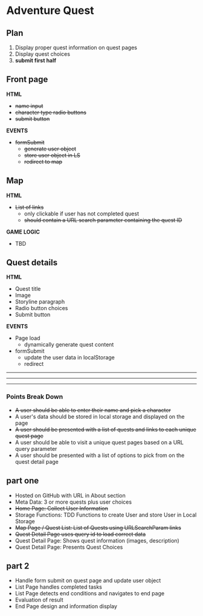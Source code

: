# Adventure Quest
## Plan
1. Display proper quest information on quest pages
2. Display quest choices
3. **submit first half**


## Front page
**HTML**
* ~~name input~~
* ~~character type radio buttons~~
* ~~submit button~~

**EVENTS**
* ~~formSubmit~~
    * ~~generate user object~~
    * ~~store user object in LS~~
    * ~~redirect to map~~

## Map
**HTML**
* ~~List of links~~
    * only clickable if user has not completed quest
    * ~~should contain a URL search parameter containing the quest ID~~

**GAME LOGIC**
* TBD

## Quest details
**HTML**
* Quest title
* Image
* Storyline paragraph
* Radio button choices
* Submit button

**EVENTS**
* Page load
    * dynamically generate quest content
* formSubmit
    * update the user data in localStorage
    * redirect

---
---
---

### Points Break Down
* ~~A user should be able to enter their name and pick a character~~
* A user's data should be stored in local storage and displayed on the page
* ~~A user should be presented with a list of quests and links to each unique quest page~~
* A user should be able to visit a unique quest pages based on a URL query parameter
* A user should be presented with a list of options to pick from on the quest detail page

## part one
* Hosted on GitHub with URL in About section
* Meta Data: 3 or more quests plus user choices
* ~~Home Page: Collect User Information~~
* Storage Functions: TDD Functions to create User and store User in Local Storage
* ~~Map Page / Quest List: List of Quests using URLSearchParam links~~
* ~~Quest Detail Page uses query id to load correct data~~
* Quest Detail Page: Shows quest information (images, description)
* Quest Detail Page: Presents Quest Choices

## part 2
* Handle form submit on quest page and update user object	
* List Page handles completed tasks	
* List Page detects end conditions and navigates to end page	
* Evaluation of result	
* End Page design and information display	
